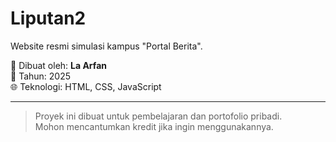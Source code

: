 # Liputan2
Website resmi simulasi kampus "Portal Berita".

📌 Dibuat oleh: **La Arfan**  
📅 Tahun: 2025  
🌐 Teknologi: HTML, CSS, JavaScript

---

> Proyek ini dibuat untuk pembelajaran dan portofolio pribadi.  
> Mohon mencantumkan kredit jika ingin menggunakannya.
